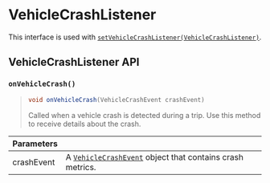# VehicleCrashListener

This interface is used with [`setVehicleCrashListener(VehicleCrashListener)`](../sentiance.md#setvehiclecrashlistener).

## VehicleCrashListener API

### `onVehicleCrash()`

> ```java
> void onVehicleCrash(VehicleCrashEvent crashEvent)
> ```
>
> Called when a vehicle crash is detected during a trip. Use this method to receive details about the crash.

| Parameters |                                                                                   |
| ---------- | --------------------------------------------------------------------------------- |
| crashEvent | A [`VehicleCrashEvent`](vehiclecrashevent.md) object that contains crash metrics. |
